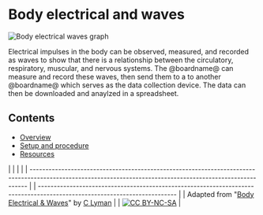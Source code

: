 # Body electrical and waves

![Body electrical waves graph](/static/courses/ucp-science/body-electrical/body-waves.jpg)

Electrical impulses in the body can be observed, measured, and recorded as waves to show that there is a relationship between the circulatory, respiratory, muscular, and nervous systems. The @boardname@ can measure and record these waves, then send them to a to another @boardname@ which serves as the data collection device. The data can then be downloaded and anaylzed in a spreadsheet.

## Contents

* [Overview](/courses/ucp-science/body-electrical/overview)
* [Setup and procedure](/courses/ucp-science/body-electrical/setup-procedure)
* [Resources](/courses/ucp-science/body-electrical/resources)

  


|                                                                                                                                                             |  |                                                                                                                           |
| ----------------------------------------------------------------------------------------------------------------------------------------------------------- |  | ------------------------------------------------------------------------------------------------------------------------- |
| Adapted from "[Body Electrical & Waves](https://drive.google.com/open?id=1KofuOt0v1lmQhQyJux1XWDVoCDeslcjDFysjStFmo1w)" by [C Lyman](http://utahcoding.org) |  | [![CC BY-NC-SA](https://licensebuttons.net/l/by-nc-sa/4.0/80x15.png)](https://creativecommons.org/licenses/by-nc-sa/4.0/) |